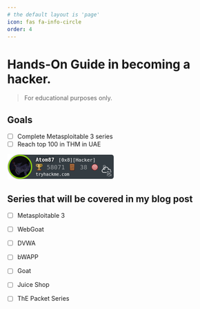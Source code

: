 ```yaml
---
# the default layout is 'page'
icon: fas fa-info-circle
order: 4
---
```


# Hands-On Guide in becoming a hacker.
> For educational purposes only.

## Goals
- [ ] Complete Metasploitable 3 series
- [ ] Reach top 100 in THM in UAE

![THM Goal](/images/Atom87.png)


## Series that will be covered in my blog post
- [ ] Metasploitable 3
- [ ] WebGoat
- [ ] DVWA
- [ ] bWAPP
- [ ] Goat
- [ ] Juice Shop
- [ ] ThE Packet Series



